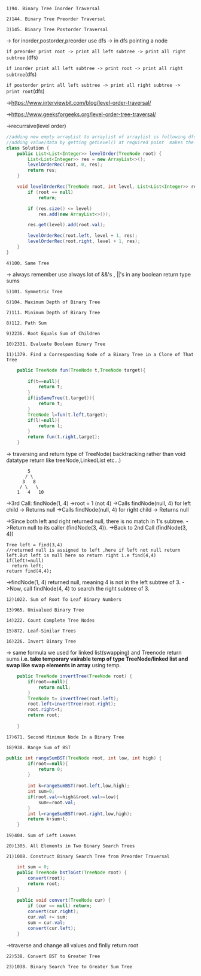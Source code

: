`1)94. Binary Tree Inorder Traversal`

`2)144. Binary Tree Preorder Traversal`

`3)145. Binary Tree Postorder Traversal`

-> for inorder,postorder,preorder use dfs
-> in dfs pointing a node 

   `if preorder print root -> print all left subtree -> print all right subtree` (dfs)

   `if inorder print all left subtree -> print root -> print all right subtree`(dfs)

   `if postorder print all left subtree -> print all right subtree -> print root`(dfs)

->https://www.interviewbit.com/blog/level-order-traversal/

->https://www.geeksforgeeks.org/level-order-tree-traversal/

->recurrsive(level order)
```java
//adding new empty arrayList to arraylist of arraylist is following dfs approach only
//adding value/data by getting getLevel() at required point  makes the list of list like bfs
class Solution {
    public List<List<Integer>> levelOrder(TreeNode root) {
        List<List<Integer>> res = new ArrayList<>();
        levelOrderRec(root, 0, res);
        return res;
    }

    void levelOrderRec(TreeNode root, int level, List<List<Integer>> res) {
        if (root == null)
            return;

        if (res.size() <= level)
            res.add(new ArrayList<>());

        res.get(level).add(root.val);

        levelOrderRec(root.left, level + 1, res);
        levelOrderRec(root.right, level + 1, res);
    }
}
```

`4)100. Same Tree`

-> always remember use always lot of &&'s , ||'s in any boolean return type sums

`5)101. Symmetric Tree`

`6)104. Maximum Depth of Binary Tree`

`7)111. Minimum Depth of Binary Tree`

`8)112. Path Sum`

`9)2236. Root Equals Sum of Children`

`10)2331. Evaluate Boolean Binary Tree`

`11)1379. Find a Corresponding Node of a Binary Tree in a Clone of That Tree`

```java
    public TreeNode fun(TreeNode t,TreeNode target){
        
        if(t==null){
            return t;
        }
        if(isSameTree(t,target)){
            return t;
        }
        TreeNode l=fun(t.left,target);
        if(l!=null){
            return l;
        }
        return fun(t.right,target);
    }
```
-> traversing and return type of TreeNode( backtracking rather than void datatype return like treeNode,LinkedList etc...)

```
        5
       / \
      3   8
     / \   \
    1   4   10
```

->3rd Call: findNode(1, 4)
->root = 1 (not 4)
->Calls findNode(null, 4) for left child → Returns null
->Calls findNode(null, 4) for right child → Returns null


->Since both left and right returned null, there is no match in 1's subtree.
->Return null to its caller (findNode(3, 4)).
->Back to 2nd Call (findNode(3, 4))

```
Tree left = find(3,4)
//returned null is assigned to left ,here if left not null return left.But left is null here so return right i.e find(4,4)
if(left!=null)
  return left;
return find(4,4);
```
->findNode(1, 4) returned null, meaning 4 is not in the left subtree of 3.
->Now, call findNode(4, 4) to search the right subtree of 3.


`12)1022. Sum of Root To Leaf Binary Numbers`

`13)965. Univalued Binary Tree`

`14)222. Count Complete Tree Nodes`

`15)872. Leaf-Similar Trees`

`16)226. Invert Binary Tree`

-> same formula we used for linked list(swapping) and Treenode return sums **i.e. take temporary vairable temp of type TreeNode/linked list and swap like swap elements in array** using temp.

```java
    public TreeNode invertTree(TreeNode root) {
        if(root==null){
            return null;
        }
        TreeNode t= invertTree(root.left);
        root.left=invertTree(root.right);
        root.right=t;
        return root;
        
    }

```
`17)671. Second Minimum Node In a Binary Tree`


`18)938. Range Sum of BST`

```java
public int rangeSumBST(TreeNode root, int low, int high) {
        if(root==null){
            return 0;
        }
        
        int k=rangeSumBST(root.left,low,high);
        int sum=0;
        if(root.val<=high&&root.val>=low){
            sum+=root.val;
        }
        int l=rangeSumBST(root.right,low,high);
        return k+sum+l;
    }
```

`19)404. Sum of Left Leaves`

`20)1305. All Elements in Two Binary Search Trees`

`21)1008. Construct Binary Search Tree from Preorder Traversal`

```java
    int sum = 0;
    public TreeNode bstToGst(TreeNode root) {
        convert(root);
        return root;
    }
    
    public void convert(TreeNode cur) {
        if (cur == null) return;
        convert(cur.right);
        cur.val += sum;
        sum = cur.val;
        convert(cur.left);
    }
```
->traverse and change all values and finlly return root

`22)538. Convert BST to Greater Tree`

`23)1038. Binary Search Tree to Greater Sum Tree`

